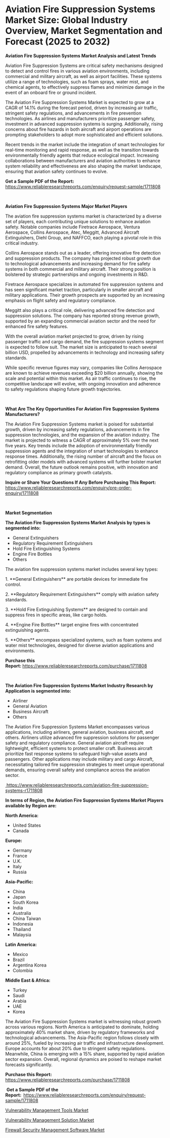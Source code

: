 <p><h1>Aviation Fire Suppression Systems Market Size: Global Industry Overview, Market Segmentation and Forecast (2025 to 2032)</h1></p><p><strong>Aviation Fire Suppression Systems Market Analysis and Latest Trends</strong></p>
<p><p>Aviation Fire Suppression Systems are critical safety mechanisms designed to detect and control fires in various aviation environments, including commercial and military aircraft, as well as airport facilities. These systems utilize a range of technologies, such as foam sprays, water mist, and chemical agents, to effectively suppress flames and minimize damage in the event of an onboard fire or ground incident.</p><p>The Aviation Fire Suppression Systems Market is expected to grow at a CAGR of 14.1% during the forecast period, driven by increasing air traffic, stringent safety regulations, and advancements in fire prevention technologies. As airlines and manufacturers prioritize passenger safety, investment in advanced suppression systems is surging. Additionally, rising concerns about fire hazards in both aircraft and airport operations are prompting stakeholders to adopt more sophisticated and efficient solutions.</p><p>Recent trends in the market include the integration of smart technologies for real-time monitoring and rapid response, as well as the transition towards environmentally friendly agents that reduce ecological impact. Increasing collaborations between manufacturers and aviation authorities to enhance system reliability and effectiveness are also shaping the market landscape, ensuring that aviation safety continues to evolve.</p></p>
<p><strong>Get a Sample PDF of the Report:&nbsp;</strong> <a href="https://www.reliableresearchreports.com/enquiry/request-sample/1711808?utm_campaign=40&utm_medium=2&utm_source=Github&utm_content=ia&utm_term=11012025&utm_id=aviation-fire-suppression-systems">https://www.reliableresearchreports.com/enquiry/request-sample/1711808</a></p>
<p>&nbsp;</p>
<p><strong>Aviation Fire Suppression Systems Major Market Players</strong></p>
<p><p>The aviation fire suppression systems market is characterized by a diverse set of players, each contributing unique solutions to enhance aviation safety. Notable companies include Firetrace Aerospace, Ventura Aerospace, Collins Aerospace, Atec, Meggitt, Advanced Aircraft Extinguishers, Diehl Group, and NAFFCO, each playing a pivotal role in this critical industry.</p><p>Collins Aerospace stands out as a leader, offering innovative fire detection and suppression products. The company has projected robust growth due to technological advancements and increasing demand for fire safety systems in both commercial and military aircraft. Their strong position is bolstered by strategic partnerships and ongoing investments in R&D.</p><p>Firetrace Aerospace specializes in automated fire suppression systems and has seen significant market traction, particularly in smaller aircraft and military applications. Their growth prospects are supported by an increasing emphasis on flight safety and regulatory compliance.</p><p>Meggitt also plays a critical role, delivering advanced fire detection and suppression solutions. The company has reported strong revenue growth, supported by an expanding commercial aviation sector and the need for enhanced fire safety features.</p><p>With the overall aviation market projected to grow, driven by rising passenger traffic and cargo demand, the fire suppression systems segment is expected to follow suit. The market size is anticipated to reach several billion USD, propelled by advancements in technology and increasing safety standards.</p><p>While specific revenue figures may vary, companies like Collins Aerospace are known to achieve revenues exceeding $20 billion annually, showing the scale and potential within this market. As air traffic continues to rise, the competitive landscape will evolve, with ongoing innovation and adherence to safety regulations shaping future growth trajectories.</p></p>
<p>&nbsp;</p>
<p><strong>What Are The Key Opportunities For Aviation Fire Suppression Systems Manufacturers?</strong></p>
<p><p>The Aviation Fire Suppression Systems market is poised for substantial growth, driven by increasing safety regulations, advancements in fire suppression technologies, and the expansion of the aviation industry. The market is projected to witness a CAGR of approximately 5% over the next five years. Key trends include the adoption of environmentally friendly suppression agents and the integration of smart technologies to enhance response times. Additionally, the rising number of aircraft and the focus on retrofitting older models with advanced systems will further bolster market demand. Overall, the future outlook remains positive, with innovation and regulatory compliance as primary growth catalysts.</p></p>
<p><strong>Inquire or Share Your Questions If Any Before Purchasing This Report:</strong> <a href="https://www.reliableresearchreports.com/enquiry/pre-order-enquiry/1711808?utm_campaign=40&utm_medium=2&utm_source=Github&utm_content=ia&utm_term=11012025&utm_id=aviation-fire-suppression-systems">https://www.reliableresearchreports.com/enquiry/pre-order-enquiry/1711808</a></p>
<p>&nbsp;</p>
<p><strong>Market Segmentation</strong></p>
<p><strong>The Aviation Fire Suppression Systems Market Analysis by types is segmented into:</strong></p>
<p><ul><li>General Extinguishers</li><li>Regulatory Requirement Extinguishers</li><li>Hold Fire Extinguishing Systems</li><li>Engine Fire Bottles</li><li>Others</li></ul></p>
<p><p>The aviation fire suppression systems market includes several key types: </p><p>1. **General Extinguishers** are portable devices for immediate fire control.</p><p>2. **Regulatory Requirement Extinguishers** comply with aviation safety standards.</p><p>3. **Hold Fire Extinguishing Systems** are designed to contain and suppress fires in specific areas, like cargo holds.</p><p>4. **Engine Fire Bottles** target engine fires with concentrated extinguishing agents.</p><p>5. **Others** encompass specialized systems, such as foam systems and water mist technologies, designed for diverse aviation applications and environments.</p></p>
<p><strong>Purchase this Report:&nbsp;</strong><a href="https://www.reliableresearchreports.com/purchase/1711808?utm_campaign=40&utm_medium=2&utm_source=Github&utm_content=ia&utm_term=11012025&utm_id=aviation-fire-suppression-systems">https://www.reliableresearchreports.com/purchase/1711808</a></p>
<p>&nbsp;</p>
<p><strong>The Aviation Fire Suppression Systems Market Industry Research by Application is segmented into:</strong></p>
<p><ul><li>Airliner</li><li>General Aviation</li><li>Business Aircraft</li><li>Others</li></ul></p>
<p><p>The Aviation Fire Suppression Systems Market encompasses various applications, including airliners, general aviation, business aircraft, and others. Airliners utilize advanced fire suppression solutions for passenger safety and regulatory compliance. General aviation aircraft require lightweight, efficient systems to protect smaller craft. Business aircraft prioritize fast response systems to safeguard high-value assets and passengers. Other applications may include military and cargo Aircraft, necessitating tailored fire suppression strategies to meet unique operational demands, ensuring overall safety and compliance across the aviation sector.</p></p>
<p><a href="https://www.reliableresearchreports.com/aviation-fire-suppression-systems-r1711808?utm_campaign=40&utm_medium=2&utm_source=Github&utm_content=ia&utm_term=11012025&utm_id=aviation-fire-suppression-systems">&nbsp;https://www.reliableresearchreports.com/aviation-fire-suppression-systems-r1711808</a></p>
<p><strong>In terms of Region, the Aviation Fire Suppression Systems Market Players available by Region are:</strong></p>
<p>
    <p> <strong> North America: </strong>
        <ul>
            <li>United States</li>
            <li>Canada</li>
        </ul>
        </p> 
    <p> <strong> Europe: </strong>
        <ul>
            <li>Germany</li>
            <li>France</li>
            <li>U.K.</li>
            <li>Italy</li>
            <li>Russia</li>
        </ul>
        </p> 
    <p> <strong> Asia-Pacific: </strong>
        <ul>
            <li>China</li>
            <li>Japan</li>
            <li>South Korea</li>
            <li>India</li>
            <li>Australia</li>
            <li>China Taiwan</li>
            <li>Indonesia</li>
            <li>Thailand</li>
            <li>Malaysia</li>
        </ul>
        </p> 
    <p> <strong> Latin America: </strong>
        <ul>
            <li>Mexico</li>
            <li>Brazil</li>
            <li>Argentina Korea</li>
            <li>Colombia</li>
        </ul>
        </p> 
    <p> <strong> Middle East & Africa: </strong>
        <ul>
            <li>Turkey</li>
            <li>Saudi</li>
            <li>Arabia</li>
            <li>UAE</li>
            <li>Korea</li>
        </ul>
    </p>
    </p>
<p><p>The Aviation Fire Suppression Systems market is witnessing robust growth across various regions. North America is anticipated to dominate, holding approximately 40% market share, driven by regulatory frameworks and technological advancements. The Asia-Pacific region follows closely with around 25%, fueled by increasing air traffic and infrastructure development. Europe accounts for about 20% due to stringent safety regulations. Meanwhile, China is emerging with a 15% share, supported by rapid aviation sector expansion. Overall, regional dynamics are poised to reshape market forecasts significantly.</p></p>
<p><strong>Purchase this Report: </strong><a href="https://www.reliableresearchreports.com/purchase/1711808?utm_campaign=40&utm_medium=2&utm_source=Github&utm_content=ia&utm_term=11012025&utm_id=aviation-fire-suppression-systems">https://www.reliableresearchreports.com/purchase/1711808</a></p>
<p>&nbsp;<strong>Get a Sample PDF of the Report:&nbsp;&nbsp;</strong><a href="https://www.reliableresearchreports.com/enquiry/request-sample/1711808?utm_campaign=40&utm_medium=2&utm_source=Github&utm_content=ia&utm_term=11012025&utm_id=aviation-fire-suppression-systems">https://www.reliableresearchreports.com/enquiry/request-sample/1711808</a></p>
<p><strong></strong></p>
<p><p><a href="https://github.com/klaassenmackenzie6/Market-Research-Report-List-1/blob/main/vulnerability-management-tools-market.md?utm_campaign=40&utm_medium=2&utm_source=Github&utm_content=ia&utm_term=11012025&utm_id=aviation-fire-suppression-systems">Vulnerability Management Tools Market</a></p><p><a href="https://github.com/lvaill871987/Market-Research-Report-List-1/blob/main/vulnerability-management-solution-market.md?utm_campaign=40&utm_medium=2&utm_source=Github&utm_content=ia&utm_term=11012025&utm_id=aviation-fire-suppression-systems">Vulnerability Management Solution Market</a></p><p><a href="https://github.com/tanekacalderon743/Market-Research-Report-List-1/blob/main/firewall-security-management-software-market.md?utm_campaign=40&utm_medium=2&utm_source=Github&utm_content=ia&utm_term=11012025&utm_id=aviation-fire-suppression-systems">Firewall Security Management Software Market</a></p></p>